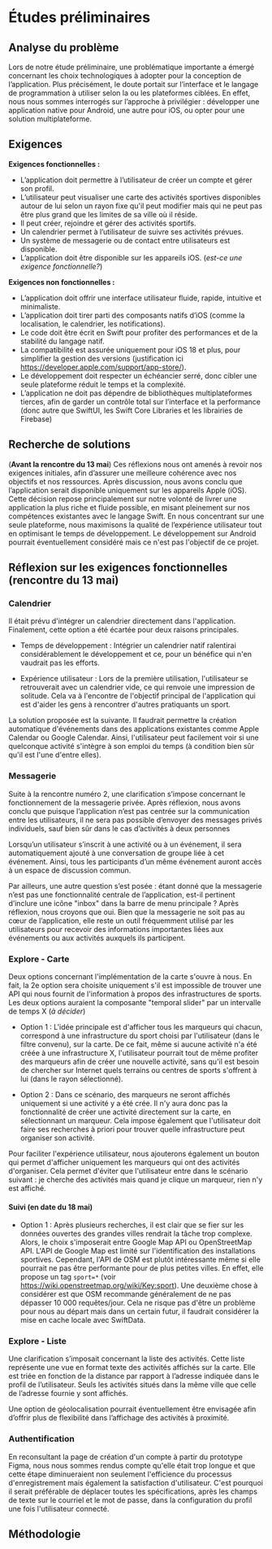 # Études préliminaires

## Analyse du problème

Lors de notre étude préliminaire, une problématique importante a émergé concernant les choix technologiques à adopter pour la conception de l’application. Plus précisément, le doute portait sur l’interface et le langage de programmation à utiliser selon la ou les plateformes ciblées. En effet, nous nous sommes interrogés sur l’approche à privilégier : développer une application native pour Android, une autre pour iOS, ou opter pour une solution multiplateforme.


## Exigences

**Exigences fonctionnelles :**

- L’application doit permettre à l’utilisateur de créer un compte et gérer son profil.
- L’utilisateur peut visualiser une carte des activités sportives disponibles autour de lui selon un rayon fixe qu'il peut modifier mais qui ne peut pas être plus grand que les limites de sa ville où il réside.
- Il peut créer, rejoindre et gérer des activités sportifs.
- Un calendrier permet à l’utilisateur de suivre ses activités prévues.
- Un système de messagerie ou de contact entre utilisateurs est disponible.
- L’application doit être disponible sur les appareils iOS. (*est-ce une exigence fonctionnelle?*)

**Exigences non fonctionnelles :**

- L’application doit offrir une interface utilisateur fluide, rapide, intuitive et minimaliste.
- L’application doit tirer parti des composants natifs d’iOS (comme la localisation, le calendrier, les notifications).
- Le code doit être écrit en Swift pour profiter des performances et de la stabilité du langage natif.
- La compatibilité est assurée uniquement pour iOS 18 et plus, pour simplifier la gestion des versions (justification ici https://developer.apple.com/support/app-store/).
- Le développement doit respecter un échéancier serré, donc cibler une seule plateforme réduit le temps et la complexité.
- L’application ne doit pas dépendre de bibliothèques multiplateformes tierces, afin de garder un contrôle total sur l’interface et la performance (donc autre que SwiftUI, les Swift Core Libraries et les librairies de Firebase)

## Recherche de solutions

(**Avant la rencontre du 13 mai**) Ces réflexions nous ont amenés à revoir nos exigences initiales, afin d’assurer une meilleure cohérence avec nos objectifs et nos ressources. Après discussion, nous avons conclu que l’application serait disponible uniquement sur les appareils Apple (iOS). Cette décision repose principalement sur notre volonté de livrer une application la plus riche et fluide possible, en misant pleinement sur nos compétences existantes avec le langage Swift. En nous concentrant sur une seule plateforme, nous maximisons la qualité de l’expérience utilisateur tout en optimisant le temps de développement. Le développement sur Android pourrait éventuellement considéré mais ce n'est pas l'objectif de ce projet.

## Réflexion sur les exigences fonctionnelles (rencontre du 13 mai)
### Calendrier
Il était prévu d'intégrer un calendrier directement dans l'application. Finalement, cette option a été écartée pour deux raisons principales.

- Temps de développement : Intégrier un calendrier natif ralentirai considérablement le développement et ce, pour un bénéfice qui n'en vaudrait pas les efforts.

- Expérience utilisateur : Lors de la première utilisation, l'utilisateur se retrouverait avec un calendrier vide, ce qui renvoie une impression de solitude. Cela va à l'encontre de l'objectif principal de l'application qui est d'aider les gens à rencontrer d'autres pratiquants un sport.

La solution proposée est la suivante. Il faudrait permettre la création automatique d'événements dans des applications existantes comme Apple Calendar ou Google Calendar. Ainsi, l'utilisateur peut facilement voir si une quelconque activité s'intègre à son emploi du temps (à condition bien sûr qu'il est l'une d'entre elles).

### Messagerie
Suite à la rencontre numéro 2, une clarification s’impose concernant le fonctionnement de la messagerie privée. Après réflexion, nous avons conclu que puisque l’application n’est pas centrée sur la communication entre les utilisateurs, il ne sera pas possible d’envoyer des messages privés individuels, sauf bien sûr dans le cas d’activités à deux personnes

Lorsqu’un utilisateur s’inscrit à une activité ou à un événement, il sera automatiquement ajouté à une conversation de groupe liée à cet événement. Ainsi, tous les participants d’un même événement auront accès à un espace de discussion commun.

Par ailleurs, une autre question s’est posée : étant donné que la messagerie n’est pas une fonctionnalité centrale de l’application, est-il pertinent d’inclure une icône "inbox" dans la barre de menu principale ? Après réflexion, nous croyons que oui. Bien que la messagerie ne soit pas au cœur de l’application, elle reste un outil fréquemment utilisé par les utilisateurs pour recevoir des informations importantes liées aux événements ou aux activités auxquels ils participent.

### Explore - Carte
Deux options concernant l'implémentation de la carte s'ouvre à nous. En fait, la 2e option sera choisite uniquement s'il est impossible de trouver une API qui nous fournit de l'information à propos des infrastructures de sports. Les deux options auraient la composante "temporal slider" par un intervalle de temps X (*à décider*)

- Option 1 : L'idée principale est d'afficher tous les marqueurs qui chacun, correspond à une infrastructure du sport choisi par l'utilisateur (dans le filtre convenu), sur la carte. De ce fait, même si aucune activité n'a été créée à une infrastructure X, l'utilisateur pourrait tout de même profiter des marqueurs afin de créer une nouvelle activité, sans qu'il est besoin de chercher sur Internet quels terrains ou centres de sports s'offrent à lui (dans le rayon sélectionné).

- Option 2 : Dans ce scénario, des marqueurs ne seront affichés uniquement si une activité y a été crée. Il n'y aura donc pas la fonctionnalité de créer une activité directement sur la carte, en sélectionnant un marqueur. Cela impose également que l'utilisateur doit faire ses recherches à priori pour trouver quelle infrastructure peut organiser son activité.

Pour faciliter l'expérience utilisateur, nous ajouterons également un bouton qui permet d'afficher uniquement les marqueurs qui ont des activités d'organiser. Cela permet d'éviter que l'utilisateur entre dans le scénario suivant : je cherche des activités mais quand je clique un marqueur, rien n'y est affiché. 

#### Suivi (en date du 18 mai)
- Option 1 : Après plusieurs recherches, il est clair que se fier sur les données ouvertes des grandes villes rendrait la tâche trop complexe. Alors, le choix s'imposerait entre Google Map API ou OpenStreetMap API. L'API de Google Map est limité sur l'identification des installations sportives. Cependant, l'API de OSM est plutôt intéressante même si elle pourrait ne pas être performante pour de plus petites villes. En effet, elle propose un tag `sport=*` (voir https://wiki.openstreetmap.org/wiki/Key:sport). Une deuxième chose à considérer est que OSM recommande généralement de ne pas dépasser 10 000 requêtes/jour. Cela ne risque pas d'être un problème pour nous au départ mais dans un certain futur, il faudrait considérer la mise en cache locale avec SwiftData.

### Explore - Liste
Une clarification s’imposait concernant la liste des activités. Cette liste représente une vue en format texte des activités affichés sur la carte. Elle est triée en fonction de la distance par rapport à l’adresse indiquée dans le profil de l’utilisateur. Seuls les activités situés dans la même ville que celle de l’adresse fournie y sont affichés.

Une option de géolocalisation pourrait éventuellement être envisagée afin d’offrir plus de flexibilité dans l’affichage des activités à proximité.

### Authentification
En reconsultant la page de création d'un compte à partir du prototype Figma, nous nous sommes rendus compte qu'elle était trop longue et que cette étape diminueraient non seulement l'efficience du processus d'enregistrement mais également la satisfaction d'utilisateur. C'est pourquoi il serait préférable de déplacer toutes les spécifications, après les champs de texte sur le courriel et le mot de passe, dans la configuration du profil une fois l'utilisateur connecté.

## Méthodologie

